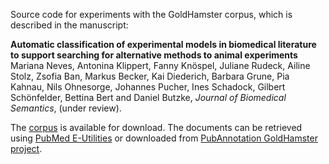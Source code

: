 
Source code for experiments with the GoldHamster corpus, which is described in the manuscript:

**Automatic classification of experimental models in biomedical literature to support searching for alternative methods to animal experiments**
Mariana Neves, Antonina Klippert, Fanny Knöspel, Juliane Rudeck, Ailine Stolz, Zsofia Ban, Markus Becker, Kai Diederich, Barbara Grune, Pia Kahnau, Nils Ohnesorge, Johannes Pucher, Ines Schadock, Gilbert Schönfelder, Bettina Bert and Daniel Butzke, *Journal of Biomedical Semantics*, (under review).

The [corpus](https://doi.org/10.5281/zenodo.7152295) is available for download. The documents can be retrieved using [PubMed E-Utilities](https://www.ncbi.nlm.nih.gov/books/NBK25500/) or downloaded from [PubAnnotation GoldHamster project](http://pubannotation.org/projects/GoldHamster).


